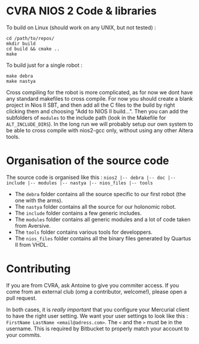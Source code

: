 CVRA NIOS 2 Code & libraries
============================

To build on Linux (should work on any UNIX, but not tested) :

    cd /path/to/repos/
    mkdir build
    cd build && cmake ..
    make

To build just for a single robot :

    make debra
    make nastya

Cross compiling for the robot is more complicated, as for now we dont have any
standard makefiles to cross compile. For now you should create a blank project in
Nios II SBT, and then add all the C files to the build by right clicking them and
choosing "Add to NIOS II build...". Then you can add the subfolders of `modules`
to the include path (look in the Makefile for `ALT_INCLUDE_DIRS`). In the long run
we will probably setup our own system to be able to cross compile with nios2-gcc
only, without using any other Altera tools.

Organisation of the source code
===============================
The source code is organised like this :
`
 nios2
|-- debra
|-- doc
|-- include
|-- modules
|-- nastya
|-- nios_files
|-- tools
`

* The `debra` folder contains all the source specific to our first robot (the one with the arms).
* The `nastya` folder contains all the source for our holonomic robot.
* The `include` folder contains a few generic includes.
* The `modules` folder contains all generic modules and a lot of code taken from Aversive.
* The `tools` folder contains various tools for developpers.
* The `nios_files` folder contains all the binary files generated by Quartus II from VHDL.



Contributing
============
If you are from CVRA, ask Antoine to give you commiter access. If you come from an external club
(omg a contributor, welcome!), please open a pull request.

In both cases, it is _really important_ that you configure your Mercurial client to have the right user setting.
We want your user settings to look like this : `FirstName LastName <email@adress.com>`. The `<` and the `>` must
be in the username. This is required by Bitbucket to properly match your account to your commits.
